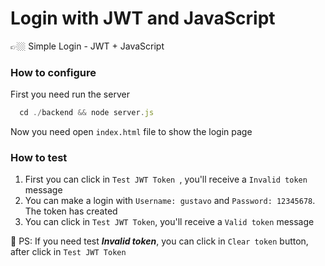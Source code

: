 # Login with JWT and JavaScript
👉🏼 Simple Login - JWT + JavaScript
### How to configure
First you need run the server
```javascript
  cd ./backend && node server.js 
```
Now you need open ``` index.html ``` file to show the login page
### How to test
1. First you can click in ```Test JWT Token ```, you'll receive a ``` Invalid token ``` message
2. You can make a login with ``` Username: gustavo ``` and ``` Password: 12345678 ```. The token has created
3. You can click in ``` Test JWT Token ```, you'll receive a ``` Valid token ``` message

🚨 PS: If you need test ***Invalid token***, you can click in ``` Clear token ``` button, after click in ```Test JWT Token ```

